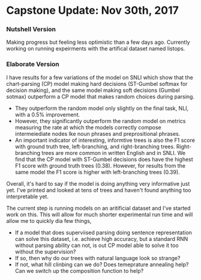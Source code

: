 # Capstone Update: Nov 30th, 2017

### Nutshell Version
Making progress but feeling less optimistic than a few days ago. Currently working on running expeirments with the artifical dataset named listops.

### Elaborate Version
I have results for a few variations of the model on SNLI which show that the chart-parsing (CP) model making hard decisions (ST-Gumbel softmax for decision making), and the same model making soft decisions (Gumbel sotmax) outperform a CP model that makes random choices during parsing. 
- They outperform the random model only slightly on the final task, NLI, with a 0.5% improvement. 
- However, they significantly outperform the random model on metrics measuring the rate at which the models correctly compose intermeiediate nodes lke noun phrases and preprositional phrases. 
- An important indicator of interesting, informtive trees is also the F1 score with ground truth tree, left-branching, and right-branching trees. Right-branching trees are more common in written English and in SNLI. We find that the CP model with ST-Gumbel decisions does have the highest F1 score with ground truth trees (0.38). However, for results from the same model the F1 score is higher with left-branching trees (0.39).

Overall, it's hard to say if the model is doing anything very informative just yet. I've printed and looked at tens of trees and haven't found anything too interpretable yet.

The current step is running models on an aritificial dataset and I've started work on this. This will allow for much shorter experimental run time and will allow me to quickly dia  few things,
- If a model that does superviised parsing doing sentence representation can solve this dataset, i.e. achieve high accuracy, but a standard RNN without parsing ability can not, is out CP model able to solve it too without the supervision?
- If so, then why do our trees with natural language look so strange?
- If not, what hill clinbing can we do? Does temeprature annealing help? Can we switch up the composition function to help?


